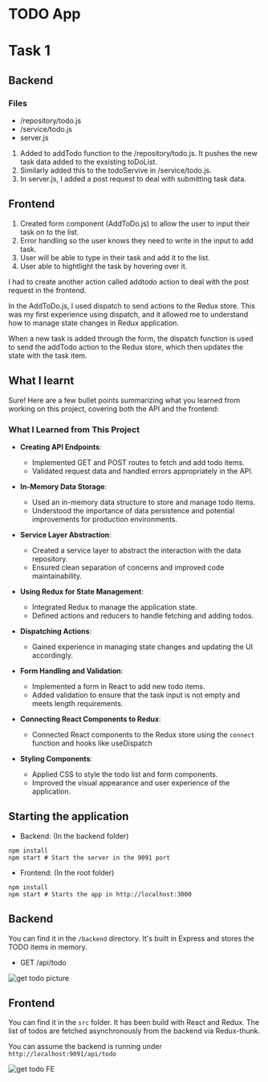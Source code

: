 # TODO App

# Task 1

## Backend

### Files
- /repository/todo.js
- /service/todo.js
- server.js

1. Added to addTodo function to the /repository/todo.js. It pushes the new task data added to the exsisting toDoList.
2. Similarly added this to the todoServive in /service/todo.js.
3. In server.js, I added a post request to deal with submitting task data.
  
## Frontend

1. Created form component (AddToDo.js) to allow the user to input their task on to the list.
2. Error handling so the user knows they need to write in the input to add task.
3. User will be able to type in their task and add it to the list.
4. User able to hightlight the task by hovering over it.

I had to create another action called addtodo action to deal with the post request in the frontend.

In the AddToDo.js, I used dispatch to send actions to the Redux store. This was my first experience using dispatch, and it allowed me to understand how to manage state changes in Redux application. 

When a new task is added through the form, the dispatch function is used to send the addTodo action to the Redux store, which then updates the state with the task item. 

## What I learnt

Sure! Here are a few bullet points summarizing what you learned from working on this project, covering both the API and the frontend:

### What I Learned from This Project

- **Creating API Endpoints**:
  - Implemented GET and POST routes to fetch and add todo items.
  - Validated request data and handled errors appropriately in the API.

- **In-Memory Data Storage**:
  - Used an in-memory data structure to store and manage todo items.
  - Understood the importance of data persistence and potential improvements for production environments.

- **Service Layer Abstraction**:
  - Created a service layer to abstract the interaction with the data repository.
  - Ensured clean separation of concerns and improved code maintainability.

- **Using Redux for State Management**:
  - Integrated Redux to manage the application state.
  - Defined actions and reducers to handle fetching and adding todos.

- **Dispatching Actions**:
  - Gained experience in managing state changes and updating the UI accordingly.

- **Form Handling and Validation**:
  - Implemented a form in React to add new todo items.
  - Added validation to ensure that the task input is not empty and meets length requirements.

- **Connecting React Components to Redux**:
  - Connected React components to the Redux store using the `connect` function and hooks like useDispatch

- **Styling Components**:
  - Applied CSS to style the todo list and form components.
  - Improved the visual appearance and user experience of the application.


## Starting the application

- Backend: (In the backend folder)
```shell
npm install
npm start # Start the server in the 9091 port
```

- Frontend: (In the root folder)
```shell
npm install
npm start # Starts the app in http://localhost:3000
```

## Backend

You can find it in the `/backend` directory. It's built in Express and stores the TODO items in memory.

* GET /api/todo

![get todo picture](docs/get_todo_endpoint.png "Get TODO")

## Frontend

You can find it in the `src` folder. It has been build with React and Redux. The list of todos are fetched asynchronously from the backend via Redux-thunk.

You can assume the backend is running under `http://localhost:9091/api/todo`


![get todo FE](docs/get_todo_frontend.png "GET todo frontend")
